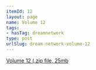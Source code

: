 ```yaml
---
itemId: 12
layout: page
name: Volume 12
tags:
- hasTag: dreamnetwork
type: post
urlSlug: dream-network-volume-12
---
```

<a href="files/Volume_12.zip" download>Volume 12 (.zip file, 25mb</a>